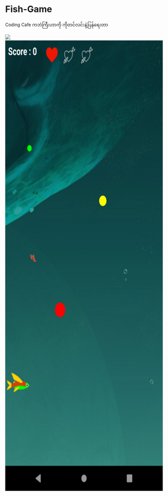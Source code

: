 # Fish-Game
Coding Cafe ကဘဲကြီးဟာကို ကိုတင်လင်းနဲ့ပြန်ရေးတာ

![](1.png=720x1440)
<img src="1.png" width="720px" height="1440px"/>
